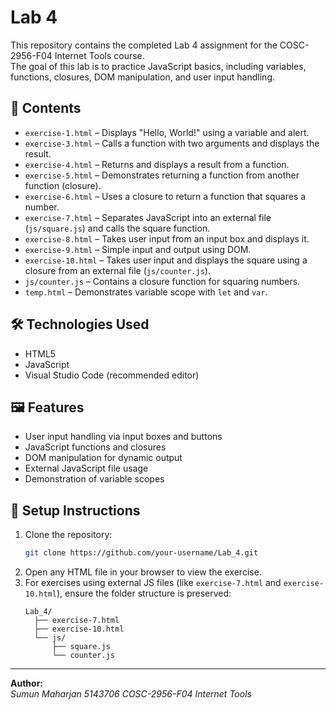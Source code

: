 # Lab 4

This repository contains the completed Lab 4 assignment for the COSC-2956-F04 Internet Tools course.  
The goal of this lab is to practice JavaScript basics, including variables, functions, closures, DOM manipulation, and user input handling.

## 📁 Contents

- `exercise-1.html` – Displays "Hello, World!" using a variable and alert.
- `exercise-3.html` – Calls a function with two arguments and displays the result.
- `exercise-4.html` – Returns and displays a result from a function.
- `exercise-5.html` – Demonstrates returning a function from another function (closure).
- `exercise-6.html` – Uses a closure to return a function that squares a number.
- `exercise-7.html` – Separates JavaScript into an external file (`js/square.js`) and calls the square function.
- `exercise-8.html` – Takes user input from an input box and displays it.
- `exercise-9.html` – Simple input and output using DOM.
- `exercise-10.html` – Takes user input and displays the square using a closure from an external file (`js/counter.js`).
- `js/counter.js` – Contains a closure function for squaring numbers.
- `temp.html` – Demonstrates variable scope with `let` and `var`.

## 🛠️ Technologies Used

- HTML5
- JavaScript
- Visual Studio Code (recommended editor)

## 🖼️ Features

- User input handling via input boxes and buttons
- JavaScript functions and closures
- DOM manipulation for dynamic output
- External JavaScript file usage
- Demonstration of variable scopes

## 🚀 Setup Instructions

1. Clone the repository:
   ```bash
   git clone https://github.com/your-username/Lab_4.git
   ```
2. Open any HTML file in your browser to view the exercise.
3. For exercises using external JS files (like `exercise-7.html` and `exercise-10.html`), ensure the folder structure is preserved:
   ```
   Lab_4/
     ├── exercise-7.html
     ├── exercise-10.html
     └── js/
         ├── square.js
         └── counter.js
   ```

---

**Author:**  
*Sumun Maharjan*
*5143706*
*COSC-2956-F04 Internet Tools*
